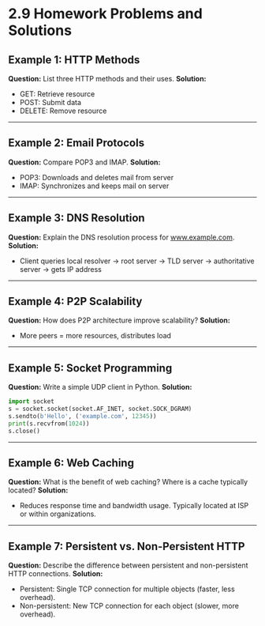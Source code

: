# 2.9 Homework Problems and Solutions

## Example 1: HTTP Methods
**Question:**
List three HTTP methods and their uses.
**Solution:**
- GET: Retrieve resource
- POST: Submit data
- DELETE: Remove resource

---

## Example 2: Email Protocols
**Question:**
Compare POP3 and IMAP.
**Solution:**
- POP3: Downloads and deletes mail from server
- IMAP: Synchronizes and keeps mail on server

---

## Example 3: DNS Resolution
**Question:**
Explain the DNS resolution process for www.example.com.
**Solution:**
- Client queries local resolver → root server → TLD server → authoritative server → gets IP address

---

## Example 4: P2P Scalability
**Question:**
How does P2P architecture improve scalability?
**Solution:**
- More peers = more resources, distributes load

---

## Example 5: Socket Programming
**Question:**
Write a simple UDP client in Python.
**Solution:**
```python
import socket
s = socket.socket(socket.AF_INET, socket.SOCK_DGRAM)
s.sendto(b'Hello', ('example.com', 12345))
print(s.recvfrom(1024))
s.close()
```

---

## Example 6: Web Caching
**Question:**
What is the benefit of web caching? Where is a cache typically located?
**Solution:**
- Reduces response time and bandwidth usage. Typically located at ISP or within organizations.

---

## Example 7: Persistent vs. Non-Persistent HTTP
**Question:**
Describe the difference between persistent and non-persistent HTTP connections.
**Solution:**
- Persistent: Single TCP connection for multiple objects (faster, less overhead).
- Non-persistent: New TCP connection for each object (slower, more overhead). 